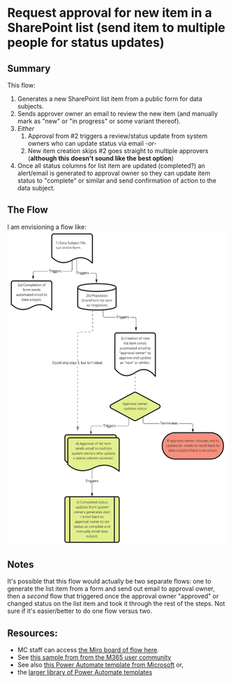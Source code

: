 # Request approval for new item in a SharePoint list (send item to multiple people for status updates)

## Summary
This flow:
1. Generates a new SharePoint list item from a public form for data subjects.
2. Sends approver owner an email to review the new item (and manually mark as "new" or "in progress" or some variant thereof).
3. _Either_
	1. Approval from #2 triggers a review/status update from system owners who can update status via email -_or_-
	2. New item creation skips #2 goes straight to multiple approvers (**although this doesn't sound like the best option**)
4. Once all status columns for list item are updated (completed?) an alert/email is generated to approval owner so they can update item status to "complete" or similar and send confirmation of action to the data subject. 

## The Flow
I am envisioning a flow like: 
![Flow diagram](images/Flow_chart.jpg)

## Notes
It's possible that this flow would actually be two separate flows: one to generate the list item from a form and send out email to approval owner, then a _second_ flow that triggered once the approval owner "approved" or changed status on the list item and took it through the rest of the steps. Not sure if it's easier/better to do one flow versus two. 

## Resources:
- MC staff can access [the Miro board of flow here](https://miro.com/app/board/uXjVOp0icsQ=/?share_link_id=343465265876). 
- See [this sample from from the M365 user community](https://github.com/pnp/powerautomate-samples/tree/main/samples/request-review-and-approval-for-a-selected-file)
- See also [this Power Automate template from Microsoft](https://powerautomate.microsoft.com/en-us/templates/details/d62b2527bb5343d689d5107b0922e57b/start-approval-when-a-new-item-is-added/) or,
- the [larger library of Power Automate templates](https://powerautomate.microsoft.com/en-us/templates/) 
